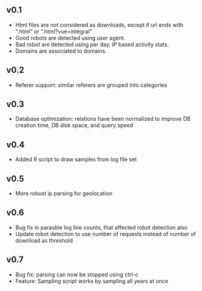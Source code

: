 
## v0.1

* Html files are not considered as downloads, except if url ends with ".html" or ".html?vue=integral"
* Good robots are detected using user agent.
* Bad robot are detected using per day, IP based activity stats.
* Domains are associated to domains.

## v0.2

* Referer support: similar referers are grouped into categories

## v0.3

* Database optimization: relations have been normalized to improve DB creation time, DB disk space, and query speed

## v0.4

* Added R script to draw samples from log file set

## v0.5

* More robust ip parsing for geolocation

## v0.6

* Bug fix in parasble log line counts, that affected robot detection also
* Update robot detection to use number of requests instead of number of download as threshold

## v0.7

* Bug fix: parsing can now be stopped using ctrl-c
* Feature: Sampling script works by sampling all years at once

